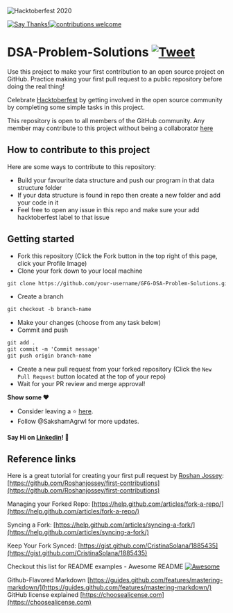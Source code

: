 ![Hacktoberfest 2020](https://hacktoberfest.digitalocean.com/assets/HF-full-logo-b05d5eb32b3f3ecc9b2240526104cf4da3187b8b61963dd9042fdc2536e4a76c.svg)

[![Say Thanks!](https://img.shields.io/badge/Say%20Thanks-!-1EAEDB.svg)](https://saythanks.io/to/saksham1298agarwal%40gmail.com)[![contributions welcome](https://img.shields.io/badge/contributions-welcome-brightgreen.svg?style=flat)](https://github.com/SakshamAgrwl/GFG-DSA-Problem-Solutions/issues)

# DSA-Problem-Solutions [![Tweet](https://img.shields.io/twitter/url/http/shields.io.svg?style=social)](https://twitter.com/intent/tweet?text=Algorithms%20written%20in%20different%20programing%20languages&url=https://github.com/SakshamAgrwl/GFG-DSA-Problem-Solutions&via=algorithms&hashtags=algorithms,datastructures,python,java,c,cpp,php,javascript)

Use this project to make your first contribution to an open source project on GitHub. Practice making your first pull request to a public repository before doing the real thing!

Celebrate [Hacktoberfest](https://hacktoberfest.digitalocean.com/) by getting involved in the open source community by completing some simple tasks in this project.

This repository is open to all members of the GitHub community. Any member may contribute to this project without being a collaborator [here](https://github.com/SakshamAgrwl/GFG-DSA-Problem-Solutions/)

## How to contribute to this project
Here are some ways to contribute to this repository:

* Build your favourite data structure and push our program in that data structure folder
* If your data structure is found in repo then create a new folder and add your code in it
* Feel free to open any issue in this repo and make sure your add hacktoberfest label to that issue

## Getting started
* Fork this repository (Click the Fork button in the top right of this page, click your Profile Image)
* Clone your fork down to your local machine

```markdown
git clone https://github.com/your-username/GFG-DSA-Problem-Solutions.git
```

* Create a branch

```markdown
git checkout -b branch-name
```

* Make your changes (choose from any task below)
* Commit and push

```markdown
git add .
git commit -m 'Commit message'
git push origin branch-name
```

* Create a new pull request from your forked repository (Click the `New Pull Request` button located at the top of your repo)
* Wait for your PR review and merge approval!

 **Show some ❤️**
 - Consider leaving a ⭐ [here](https://github.com/SakshamAgrwl/GFG-DSA-Problem-Solutions/).
 - Follow @SakshamAgrwl for more updates.
    
 #### Say Hi on [Linkedin](https://www.linkedin.com/in/saksham-agarwal-1286a09m/)! 👋


## Reference links
Here is a great tutorial for creating your first pull request by [Roshan Jossey](https://github.com/Roshanjossey):
[https://github.com/Roshanjossey/first-contributions](https://github.com/Roshanjossey/first-contributions)

Managing your Forked Repo: [https://help.github.com/articles/fork-a-repo/](https://help.github.com/articles/fork-a-repo/)

Syncing a Fork: [https://help.github.com/articles/syncing-a-fork/](https://help.github.com/articles/syncing-a-fork/)

Keep Your Fork Synced: [https://gist.github.com/CristinaSolana/1885435](https://gist.github.com/CristinaSolana/1885435)

Checkout this list for README examples - Awesome README [![Awesome](https://cdn.rawgit.com/sindresorhus/awesome/d7305f38d29fed78fa85652e3a63e154dd8e8829/media/badge.svg)](https://github.com/sindresorhus/awesome)

Github-Flavored Markdown [https://guides.github.com/features/mastering-markdown/](https://guides.github.com/features/mastering-markdown/)
GitHub license explained [https://choosealicense.com](https://choosealicense.com)

